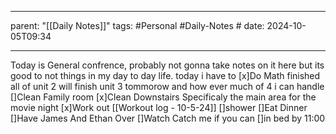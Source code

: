 
---
parent: "[[Daily Notes]]"
tags:
	#Personal
	#Daily-Notes 
	# 
date: 2024-10-05T09:34

---

Today is General confrence, probably not gonna take notes on it here but its good to not things in my day to day life.
today i have to 
	[x]Do Math
		finished all of unit 2 will finish unit 3 tommorow and how ever much of 4 i can handle
	[]Clean Family room
	[x]Clean Downstairs 
		Specificaly the main area for the movie night
	[x]Work out 
	    [[Workout log - 10-5-24]]
	[]shower
	[]Eat Dinner
	[]Have James And Ethan Over
	[]Watch Catch me if you can
	[]in bed by 11:00
	